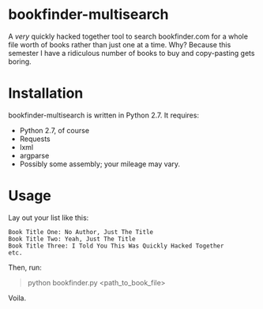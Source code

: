 # bookfinder-multisearch
A *very* quickly hacked together tool to search bookfinder.com for a whole file
worth of books rather than just one at a time. Why? Because this semester I have
a ridiculous number of books to buy and copy-pasting gets boring.

# Installation
bookfinder-multisearch is written in Python 2.7. It requires:
* Python 2.7, of course
* Requests
* lxml
* argparse
* Possibly some assembly; your mileage may vary.

# Usage
Lay out your list like this:
```
Book Title One: No Author, Just The Title
Book Title Two: Yeah, Just The Title
Book Title Three: I Told You This Was Quickly Hacked Together
etc.
```

Then, run:

> python bookfinder.py <path_to_book_file>

Voila.
